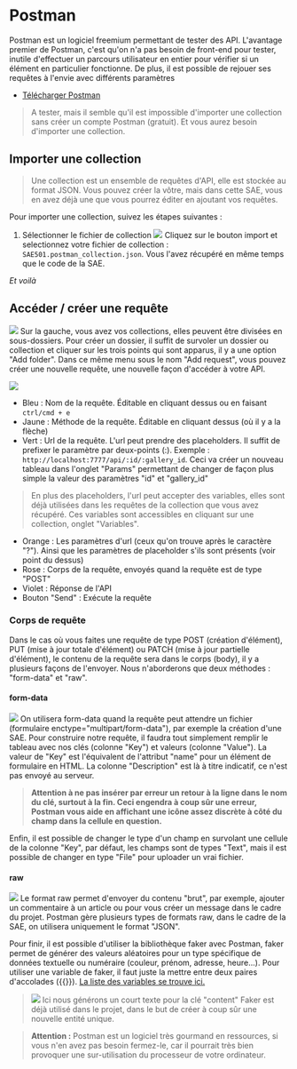 # Postman

Postman est un logiciel freemium permettant de tester des API. L'avantage premier de Postman, c'est qu'on n'a pas besoin de front-end pour tester, inutile d'effectuer un parcours utilisateur en entier pour vérifier si un élément en particulier fonctionne. De plus, il est possible de rejouer ses requêtes à l'envie avec différents paramètres 
- [Télécharger Postman](https://www.postman.com/)
> A tester, mais il semble qu'il est impossible d'importer une collection sans créer un compte Postman (gratuit). Et vous aurez besoin d'importer une collection.

## Importer une collection
> Une collection est un ensemble de requêtes d'API, elle est stockée au format JSON. Vous pouvez créer la vôtre, mais dans cette SAE, vous en avez déjà une que vous pourrez éditer en ajoutant vos requêtes.

Pour importer une collection, suivez les étapes suivantes :

1. Sélectionner le fichier de collection
![](./captures/postman-1.jpg)
Cliquez sur le bouton import et selectionnez votre fichier de collection : `SAE501.postman_collection.json`. Vous l'avez récupéré en même temps que le code de la SAE.

_Et voilà_

## Accéder / créer une requête

![](./captures/postman-2.jpg)
Sur la gauche, vous avez vos collections, elles peuvent être divisées en sous-dossiers. Pour créer un dossier, il suffit de survoler un dossier ou collection et cliquer sur les trois points qui sont apparus, il y a une option "Add folder". Dans ce même menu sous le nom "Add request", vous pouvez créer une nouvelle requête, une nouvelle façon d'accéder à votre API.

![](./captures/postman-3.jpg)
- Bleu : Nom de la requête. Éditable en cliquant dessus ou en faisant `ctrl/cmd + e`
- Jaune : Méthode de la requête. Éditable en cliquant dessus (où il y a la flèche)
- Vert : Url de la requête. L'url peut prendre des placeholders. Il suffit de prefixer le paramètre par deux-points (:). Exemple : `http://localhost:7777/api/:id/:gallery_id`. Ceci va créer un nouveau tableau dans l'onglet "Params" permettant de changer de façon plus simple la valeur des paramètres "id" et "gallery_id"
> En plus des placeholders, l'url peut accepter des variables, elles sont déjà utilisées dans les requêtes de la collection que vous avez récupéré. Ces variables sont accessibles en cliquant sur une collection, onglet "Variables".
- Orange : Les paramètres d'url (ceux qu'on trouve après le caractère "?"). Ainsi que les paramètres de placeholder s'ils sont présents (voir point du dessus)
- Rose : Corps de la requête, envoyés quand la requête est de type "POST"
- Violet : Réponse de l'API
- Bouton "Send" : Exécute la requête

### Corps de requête

Dans le cas où vous faites une requête de type POST (création d'élément), PUT (mise à jour totale d'élément) ou PATCH (mise à jour partielle d'élément), le contenu de la requête sera dans le corps (body), il y a plusieurs façons de l'envoyer. Nous n'aborderons que deux méthodes : "form-data" et "raw".

#### form-data
![](./captures/postman-4.jpg)
On utilisera form-data quand la requête peut attendre un fichier (formulaire enctype="multipart/form-data"), par exemple la création d'une SAE. Pour construire notre requête, il faudra tout simplement remplir le tableau avec nos clés (colonne "Key") et valeurs (colonne "Value"). La valeur de "Key" est l'équivalent de l'attribut "name" pour un élément de formulaire en HTML. La colonne "Description" est là à titre indicatif, ce n'est pas envoyé au serveur.

> **Attention à ne pas insérer par erreur un retour à la ligne dans le nom du clé, surtout à la fin. Ceci engendra à coup sûr une erreur, Postman vous aide en affichant une icône assez discrète à côté du champ dans la cellule en question.**

Enfin, il est possible de changer le type d'un champ en survolant une cellule de la colonne "Key", par défaut, les champs sont de types "Text", mais il est possible de changer en type "File" pour uploader un vrai fichier.

#### raw
![](./captures/postman-5.jpg)
Le format raw permet d'envoyer du contenu "brut", par exemple, ajouter un commentaire à un article ou pour vous créer un message dans le cadre du projet. Postman gère plusieurs types de formats raw, dans le cadre de la SAE, on utilisera uniquement le format "JSON".

Pour finir, il est possible d'utiliser la bibliothèque faker avec Postman, faker permet de générer des valeurs aléatoires pour un type spécifique de données textuelle ou numéraire (couleur, prénom, adresse, heure...). Pour utiliser une variable de faker, il faut juste la mettre entre deux paires d'accolades ({{}}). [La liste des variables se trouve ici.](https://learning.postman.com/docs/writing-scripts/script-references/variables-list/)
> ![](./captures/postman-6.jpg)
> Ici nous générons un court texte pour la clé "content"
Faker est déjà utilisé dans le projet, dans le but de créer à coup sûr une nouvelle entité unique.

> **Attention :** Postman est un logiciel très gourmand en ressources, si vous n'en avez pas besoin fermez-le, car il pourrait très bien provoquer une sur-utilisation du processeur de votre ordinateur.